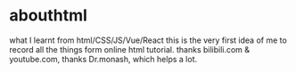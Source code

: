 # abouthtml
what I learnt  from html/CSS/JS/Vue/React
this is the very first idea of me to record all the things form online html tutorial.
thanks bilibili.com & youtube.com, thanks Dr.monash, which helps a lot.

